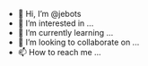 - 👋 Hi, I’m @jebots
- 👀 I’m interested in ...
- 🌱 I’m currently learning ...
- 💞️ I’m looking to collaborate on ...
- 📫 How to reach me ...

<!---
jebots/jebots is a ✨ special ✨ repository because its `README.md` (this file) appears on your GitHub profile.
You can click the Preview link to take a look at your changes.
--->
